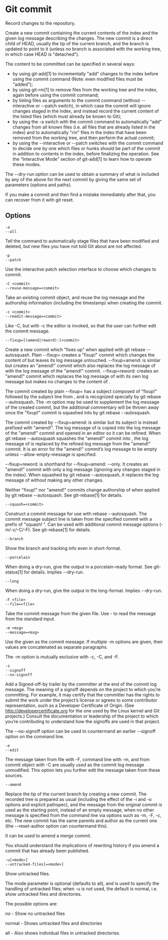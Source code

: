 # Git commit

Record changes to the repository.

Create a new commit containing the current contents of the index and the given log message describing the changes. The new commit is a direct child of HEAD, usually the tip of the current branch, and the branch is updated to point to it (unless no branch is associated with the working tree, in which case HEAD is "detached").

The content to be committed can be specified in several ways:

- by using git-add[1] to incrementally "add" changes to the index before using the commit command (Note: even modified files must be "added");
- by using git-rm[1] to remove files from the working tree and the index, again before using the commit command;
- by listing files as arguments to the commit command (without --interactive or --patch switch), in which case the commit will ignore changes staged in the index, and instead record the current content of the listed files (which must already be known to Git);
- by using the -a switch with the commit command to automatically "add" changes from all known files (i.e. all files that are already listed in the index) and to automatically "rm" files in the index that have been removed from the working tree, and then perform the actual commit;
- by using the --interactive or --patch switches with the commit command to decide one by one which files or hunks should be part of the commit in addition to contents in the index, before finalizing the operation. See the “Interactive Mode” section of git-add[1] to learn how to operate these modes.

The --dry-run option can be used to obtain a summary of what is included by any of the above for the next commit by giving the same set of parameters (options and paths).

If you make a commit and then find a mistake immediately after that, you can recover from it with git reset.

## Options

```
-a
--all
```

Tell the command to automatically stage files that have been modified and deleted, but new files you have not told Git about are not affected.

```
-p
--patch
```

Use the interactive patch selection interface to choose which changes to commit.

```
-C <commit>
--reuse-message=<commit>
```

Take an existing commit object, and reuse the log message and the authorship information (including the timestamp) when creating the commit.

```
-c <commit>
--reedit-message=<commit>
```

Like -C, but with -c the editor is invoked, so that the user can further edit the commit message.

```
--fixup=[(amend|reword):]<commit>

```

Create a new commit which "fixes up" <commit> when applied with git rebase --autosquash. Plain --fixup=<commit> creates a "fixup!" commit which changes the content of <commit> but leaves its log message untouched. --fixup=amend:<commit> is similar but creates an "amend!" commit which also replaces the log message of <commit> with the log message of the "amend!" commit. --fixup=reword:<commit> creates an "amend!" commit which replaces the log message of <commit> with its own log message but makes no changes to the content of <commit>.

The commit created by plain --fixup=<commit> has a subject composed of "fixup!" followed by the subject line from <commit>, and is recognized specially by git rebase --autosquash. The -m option may be used to supplement the log message of the created commit, but the additional commentary will be thrown away once the "fixup!" commit is squashed into <commit> by git rebase --autosquash.

The commit created by --fixup=amend:<commit> is similar but its subject is instead prefixed with "amend!". The log message of <commit> is copied into the log message of the "amend!" commit and opened in an editor so it can be refined. When git rebase --autosquash squashes the "amend!" commit into <commit>, the log message of <commit> is replaced by the refined log message from the "amend!" commit. It is an error for the "amend!" commit’s log message to be empty unless --allow-empty-message is specified.

--fixup=reword:<commit> is shorthand for --fixup=amend:<commit> --only. It creates an "amend!" commit with only a log message (ignoring any changes staged in the index). When squashed by git rebase --autosquash, it replaces the log message of <commit> without making any other changes.

Neither "fixup!" nor "amend!" commits change authorship of <commit> when applied by git rebase --autosquash. See git-rebase[1] for details.

```
--squash=<commit>

```

Construct a commit message for use with rebase --autosquash. The commit message subject line is taken from the specified commit with a prefix of "squash! ". Can be used with additional commit message options (-m/-c/-C/-F). See git-rebase[1] for details.

```
--branch
```

Show the branch and tracking info even in short-format.

```
--porcelain
```

When doing a dry-run, give the output in a porcelain-ready format. See git-status[1] for details. Implies --dry-run.

```
--long
```

When doing a dry-run, give the output in the long-format. Implies --dry-run.

```
-F <file>
--file=<file>
```

Take the commit message from the given file. Use - to read the message from the standard input.

```
-m <msg>
--message=<msg>
```

Use the given <msg> as the commit message. If multiple -m options are given, their values are concatenated as separate paragraphs.

The -m option is mutually exclusive with -c, -C, and -F.

```
-s
--signoff
--no-signoff
```

Add a Signed-off-by trailer by the committer at the end of the commit log message. The meaning of a signoff depends on the project to which you’re committing. For example, it may certify that the committer has the rights to submit the work under the project’s license or agrees to some contributor representation, such as a Developer Certificate of Origin. (See http://developercertificate.org for the one used by the Linux kernel and Git projects.) Consult the documentation or leadership of the project to which you’re contributing to understand how the signoffs are used in that project.

The --no-signoff option can be used to countermand an earlier --signoff option on the command line.

```
-e
--edit
```

The message taken from file with -F, command line with -m, and from commit object with -C are usually used as the commit log message unmodified. This option lets you further edit the message taken from these sources.

```
--amend
```

Replace the tip of the current branch by creating a new commit. The recorded tree is prepared as usual (including the effect of the -i and -o options and explicit pathspec), and the message from the original commit is used as the starting point, instead of an empty message, when no other message is specified from the command line via options such as -m, -F, -c, etc. The new commit has the same parents and author as the current one (the --reset-author option can countermand this).

It can be used to amend a merge commit.

You should understand the implications of rewriting history if you amend a commit that has already been published.

```
-u[<mode>]
--untracked-files[=<mode>]
```

Show untracked files.

The mode parameter is optional (defaults to all), and is used to specify the handling of untracked files; when -u is not used, the default is normal, i.e. show untracked files and directories.

The possible options are:

no - Show no untracked files

normal - Shows untracked files and directories

all - Also shows individual files in untracked directories.
